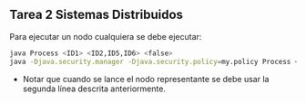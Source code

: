 ## Tarea 2 Sistemas Distribuidos 

Para ejecutar un nodo cualquiera se debe ejecutar:

```bash
java Process <ID1> <ID2,ID5,ID6> <false> 
java -Djava.security.manager -Djava.security.policy=my.policy Process <ID1> <ID2,ID5,ID6> <true> <ruta> <ip> 10.10.2.214
```
 * Notar que cuando se lance el nodo representante se debe usar la segunda línea descrita anteriormente.

 